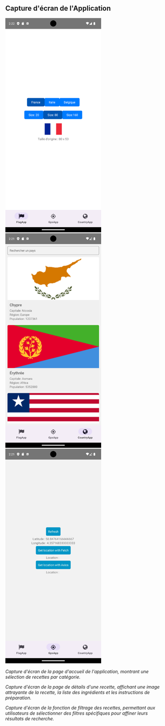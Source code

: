 ## Capture d'écran de l'Application

<img src="./assets/screen1.png" width="300px" height="auto" /> <img src="./assets/screen3.png" width="300px" height="auto" /> <img src="./assets/screen2.png" width="300px" height="auto" />


*Capture d'écran de la page d'accueil de l'application, montrant une sélection de recettes par catégorie.*




*Capture d'écran de la page de détails d'une recette, affichant une image attrayante de la recette, la liste des ingrédients et les instructions de préparation.*




*Capture d'écran de la fonction de filtrage des recettes, permettant aux utilisateurs de sélectionner des filtres spécifiques pour affiner leurs résultats de recherche.*